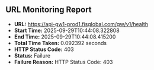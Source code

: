 ## URL Monitoring Report

- **URL:** https://api-gw1-prod1.fisglobal.com/gw/v1/health
- **Start Time:** 2025-09-29T10:44:08.322808
- **End Time:** 2025-09-29T10:44:08.415200
- **Total Time Taken:** 0.092392 seconds
- **HTTP Status Code:** 403
- **Status:** Failure
- **Failure Reason:** HTTP Status Code: 403
